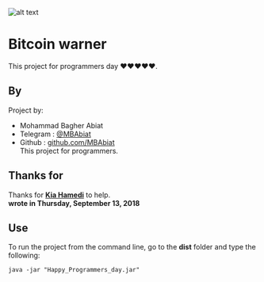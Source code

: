 ![alt text](https://www.yourdigitalfile.com/wp-content/uploads/20170912195836/World-Programmers-Day-3.png)

# Bitcoin warner
This project for programmers day ❤❤❤❤❤.<br>



## By 

Project by:
- Mohammad Bagher Abiat 
- Telegram : [@MBAbiat](https://t.me/MBAbiat)
- Github : [github.com/MBAbiat](https://github.com/MBAbiat)<br>
This project for programmers. 

## Thanks for

Thanks for [<b>Kia Hamedi</b>](https://t.me/happy722) to help.<br>
<b>wrote in Thursday,  September 13, 2018</b>



## Use

To run the project from the command line, go to the <b>dist</b> folder and
type the following:

```
java -jar "Happy_Programmers_day.jar"
```
